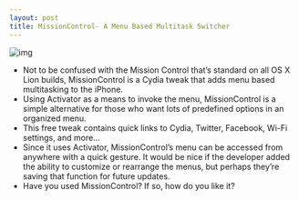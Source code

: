 ```yaml
---
layout: post
title: MissionControl- A Menu Based Multitask Switcher
---
```

![img](http://media.idownloadblog.com/wp-content/uploads/2012/01/MissionControl-e1327367585533.jpg)
* Not to be confused with the Mission Control that’s standard on all OS X Lion builds, MissionControl is a Cydia tweak that adds menu based multitasking to the iPhone.
* Using Activator as a means to invoke the menu, MissionControl is a simple alternative for those who want lots of predefined options in an organized menu.
* This free tweak contains quick links to Cydia, Twitter, Facebook, Wi-Fi settings, and more…
* Since it uses Activator, MissionControl’s menu can be accessed from anywhere with a quick gesture. It would be nice if the developer added the ability to customize or rearrange the menus, but perhaps they’re saving that function for future updates.
* Have you used MissionControl? If so, how do you like it?

